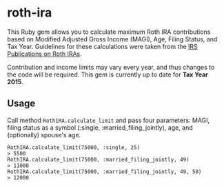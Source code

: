 # roth-ira

This Ruby gem allows you to calculate maximum Roth IRA contributions based on Modified Adjusted Gross Income (MAGI), Age, Filing Status, and Tax Year. Guidelines for these calculations were taken from the [IRS Publications on Roth IRAs](http://www.irs.gov/Retirement-Plans/Roth-IRAs).

Contribution and income limits may vary every year, and thus changes to the code will be required. This gem is currently up to date for __Tax Year 2015__.

## Usage
Call method `RothIRA.calculate_limit` and pass four parameters: MAGI, filing status as a symbol (:single, :married_filing_jointly), age, and (optionally) spouse's age.

```
RothIRA.calculate_limit(75000, :single, 25)
> 5500
RothIRA.calculate_limit(75000, :married_filing_jointly, 49)
> 11000
RothIRA.calculate_limit(75000, :married_filing_jointly, 49, 50)
> 12000
```

